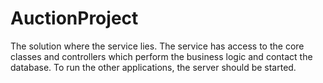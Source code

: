 # AuctionProject
The solution where the service lies. The service has access to the core classes and controllers
which perform the business logic and contact the database. To run the other applications, the
server should be started.
